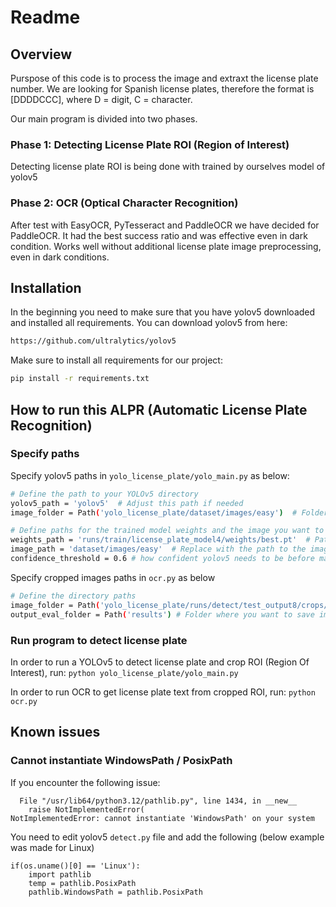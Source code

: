 # Readme

## Overview

Purspose of this code is to process the image and extraxt the license plate number. We are looking for Spanish license plates, therefore the format is [DDDDCCC], where D = digit, C = character.

Our main program is divided into two phases. 

### Phase 1: Detecting License Plate ROI (Region of Interest)

Detecting license plate ROI is being done with trained by ourselves model of yolov5

### Phase 2: OCR (Optical Character Recognition)

After test with EasyOCR, PyTesseract and PaddleOCR we have decided for PaddleOCR. It had the best success ratio and was effective even in dark condition. Works well without additional license plate image preprocessing, even in dark conditions.

## Installation

In the beginning you need to make sure that you have yolov5 downloaded and installed all requirements. You can download yolov5 from here:

```bash
https://github.com/ultralytics/yolov5
```

Make sure to install all requirements for our project:

```bash
pip install -r requirements.txt
```

## How to run this ALPR (Automatic License Plate Recognition)
### Specify paths
Specify yolov5 paths in `yolo_license_plate/yolo_main.py` as below:

```bash
# Define the path to your YOLOv5 directory
yolov5_path = 'yolov5'  # Adjust this path if needed
image_folder = Path('yolo_license_plate/dataset/images/easy')  # Folder containing the images

# Define paths for the trained model weights and the image you want to test
weights_path = 'runs/train/license_plate_model4/weights/best.pt'  # Path to your trained model weights
image_path = 'dataset/images/easy'  # Replace with the path to the image you want to test
confidence_threshold = 0.6 # how confident yolov5 needs to be before marking a license plate
```

Specify cropped images paths in `ocr.py` as below

```bash
# Define the directory paths
image_folder = Path('yolo_license_plate/runs/detect/test_output8/crops/license_plate')  # Folder containing the images
output_eval_folder = Path('results') # Folder where you want to save images with information about their correct text ratio
```

### Run program to detect license plate
In order to run a YOLOv5 to detect license plate and crop ROI (Region Of Interest), run:
`python yolo_license_plate/yolo_main.py`

In order to run OCR to get license plate text from cropped ROI, run:
`python ocr.py`

## Known issues

### Cannot instantiate WindowsPath / PosixPath

If you encounter the following issue:

```
  File "/usr/lib64/python3.12/pathlib.py", line 1434, in __new__
    raise NotImplementedError(
NotImplementedError: cannot instantiate 'WindowsPath' on your system
```

You need to edit yolov5  `detect.py` file and add the following (below example was made for Linux)

```
if(os.uname()[0] == 'Linux'):
    import pathlib
    temp = pathlib.PosixPath
    pathlib.WindowsPath = pathlib.PosixPath
```